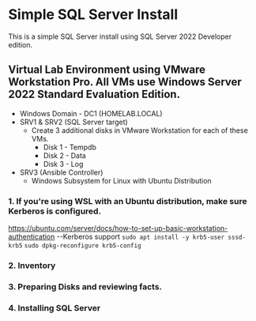 # Simple SQL Server Install
This is a simple SQL Server install using SQL Server 2022 Developer edition.

## Virtual Lab Environment using VMware Workstation Pro.  All VMs use Windows Server 2022 Standard Evaluation Edition.
- Windows Domain - DC1 (HOMELAB.LOCAL)
- SRV1 & SRV2 (SQL Server target)
  - Create 3 additional disks in VMware Workstation for each of these VMs.
    - Disk 1 - Tempdb
    - Disk 2 - Data
    - Disk 3 - Log
- SRV3 (Ansible Controller)
  - Windows Subsystem for Linux with Ubuntu Distribution

### 1. If you're using WSL with an Ubuntu distribution, make sure Kerberos is configured.  

https://ubuntu.com/server/docs/how-to-set-up-basic-workstation-authentication
--Kerberos support
`
sudo apt install -y krb5-user sssd-krb5
`
`
sudo dpkg-reconfigure krb5-config
`

### 2. Inventory

### 3. Preparing Disks and reviewing facts.

### 4. Installing SQL Server 